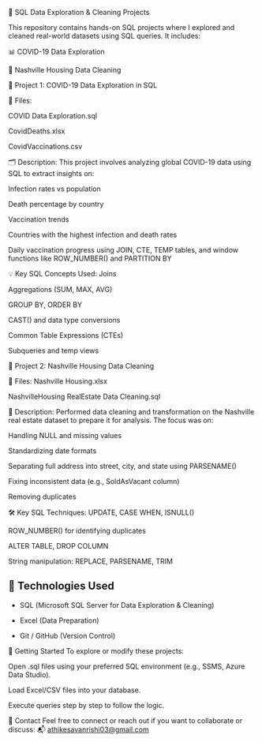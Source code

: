 🧠 SQL Data Exploration & Cleaning Projects

This repository contains hands-on SQL projects where I explored and cleaned real-world datasets using SQL queries. It includes:

📊 COVID-19 Data Exploration

🧹 Nashville Housing Data Cleaning

📌 Project 1: COVID-19 Data Exploration in SQL

📁 Files:

COVID Data Exploration.sql

CovidDeaths.xlsx

CovidVaccinations.csv

🗂️ Description:
This project involves analyzing global COVID-19 data using SQL to extract insights on:

Infection rates vs population

Death percentage by country

Vaccination trends

Countries with the highest infection and death rates

Daily vaccination progress using JOIN, CTE, TEMP tables, and window functions like ROW_NUMBER() and PARTITION BY

💡 Key SQL Concepts Used:
Joins

Aggregations (SUM, MAX, AVG)

GROUP BY, ORDER BY

CAST() and data type conversions

Common Table Expressions (CTEs)

Subqueries and temp views

📌 Project 2: Nashville Housing Data Cleaning

📁 Files:
Nashville Housing.xlsx

NashvilleHousing RealEstate Data Cleaning.sql

🧹 Description:
Performed data cleaning and transformation on the Nashville real estate dataset to prepare it for analysis. The focus was on:

Handling NULL and missing values

Standardizing date formats

Separating full address into street, city, and state using PARSENAME()

Fixing inconsistent data (e.g., SoldAsVacant column)

Removing duplicates

🛠️ Key SQL Techniques:
UPDATE, CASE WHEN, ISNULL()

ROW_NUMBER() for identifying duplicates

ALTER TABLE, DROP COLUMN

String manipulation: REPLACE, PARSENAME, TRIM

## 🚀 Technologies Used

- SQL (Microsoft SQL Server for Data Exploration & Cleaning)
  
- Excel (Data Preparation)
  
- Git / GitHub (Version Control)


📎 Getting Started
To explore or modify these projects:

Open .sql files using your preferred SQL environment (e.g., SSMS, Azure Data Studio).

Load Excel/CSV files into your database.

Execute queries step by step to follow the logic.

📧 Contact
Feel free to connect or reach out if you want to collaborate or discuss:
📬 athikesavanrishi03@gmail.com

 

